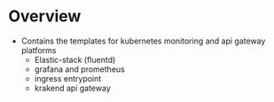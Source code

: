 # Overview
  - Contains the templates for kubernetes monitoring and api gateway platforms
    - Elastic-stack (fluentd)
    - grafana and prometheus
    - ingress entrypoint
    - krakend api gateway
